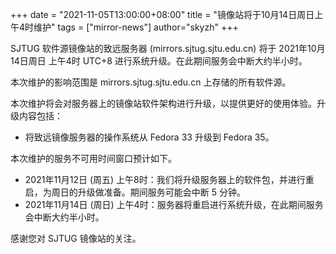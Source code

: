 +++
date = "2021-11-05T13:00:00+08:00"
title = "镜像站将于10月14日周日上午4时维护"
tags = ["mirror-news"]
author="skyzh"
+++

SJTUG 软件源镜像站的致远服务器 (mirrors.sjtug.sjtu.edu.cn) 将于 2021年10月14日周日 上午4时 UTC+8 进行系统升级。在此期间服务会中断大约半小时。

本次维护的影响范围是 mirrors.sjtug.sjtu.edu.cn 上存储的所有软件源。

本次维护将会对服务器上的镜像站软件架构进行升级，以提供更好的使用体验。升级内容包括：

* 将致远镜像服务器的操作系统从 Fedora 33 升级到 Fedora 35。

本次维护的服务不可用时间窗口预计如下。

* 2021年11月12日 (周五) 上午8时：我们将升级服务器上的软件包，并进行重启，为周日的升级做准备。期间服务可能会中断 5 分钟。
* 2021年11月14日 (周日) 上午4时：服务器将重启进行系统升级，在此期间服务会中断大约半小时。

感谢您对 SJTUG 镜像站的关注。
